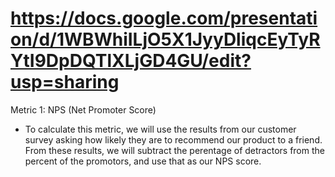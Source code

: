 # https://docs.google.com/presentation/d/1WBWhiILjO5X1JyyDliqcEyTyRYtI9DpDQTlXLjGD4GU/edit?usp=sharing

Metric 1: NPS (Net Promoter Score)
   - To calculate this metric, we will use the results from our customer survey asking how likely they are to recommend
     our product to a friend. From these results, we will subtract the perentage of detractors from the percent of the promotors,
     and use that as our NPS score.